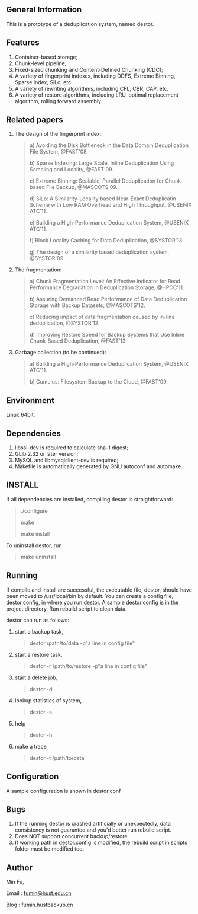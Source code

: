General Information
-------------------
This is a prototype of a deduplication system, named destor.

Features
--------
1. Container-based storage;
2. Chunk-level pipeline;
3. Fixed-sized chunking and Content-Defined Chunking (CDC);
4. A variety of fingerprint indexes, including DDFS, Extreme Binning, Sparse Index, SiLo, etc.
5. A variety of rewriting algorithms, including CFL, CBR, CAP, etc.
6. A variety of restore algorithms, including LRU, optimal replacement algorithm, rolling forward assembly.

Related papers
--------------
1. The design of the fingerprint index:
    > a) Avoiding the Disk Bottleneck in the Data Domain Deduplication File System, @FAST'08.
    >
    > b) Sparse Indexing: Large Scale, Inline Deduplication Using Sampling and Locality, @FAST'09.
    >
    > c) Extreme Binning: Scalable, Parallel Deduplication for Chunk-based File Backup, @MASCOTS'09.
    >
    > d) SiLo: A Similarity-Locality based Near-Exact Deduplicatin Scheme with Low RAM Overhead and High Throughput, @USENIX ATC'11.
    >
    > e) Building a High-Performance Deduplication System, @USENIX ATC'11.
    >
    > f) Block Locality Caching for Data Deduplication, @SYSTOR'13.
    >
    > g) The design of a similarity based deduplication system, @SYSTOR'09.

2. The fragmentation:
    > a) Chunk Fragmentation Level: An Effective Indicator for Read Performance Degradation in Deduplication Storage, @HPCC'11.
    >
    > b) Assuring Demanded Read Performance of Data Deduplication Storage with Backup Datasets, @MASCOTS'12. 
    >
    > c) Reducing impact of data fragmentation caused by in-line deduplication, @SYSTOR'12.
    >
    > d) Improving Restore Speed for Backup Systems that Use Inline Chunk-Based Deduplication, @FAST'13.

3. Garbage collection (to be continued):
    > a) Building a High-Performance Deduplication System, @USENIX ATC'11.
    >
    > b) Cumulus: Filesystem Backup to the Cloud, @FAST'09.

Environment
-----------
Linux 64bit.

Dependencies
------------
1. libssl-dev is required to calculate sha-1 digest;
2. GLib 2.32 or later version; 
3. MySQL and libmysqlclient-dev is required;
4. Makefile is automatically generated by GNU autoconf and automake.

INSTALL
-------
If all dependencies are installed,
compiling destor is straightforward:

>./configure
>
>make
>
>make install

To uninstall destor, run

>make uninstall

Running
-------
If compile and install are successful, the executable file, destor, should have been moved to /usr/local/bin by default.
You can create a config file, destor.config, in where you run destor.
A sample destor.config is in the project directory.
Run rebuild script to clean data.

destor can run as follows:

1. start a backup task,
   > destor /path/to/data -p"a line in config file"

2. start a restore task,
   > destor -r<jobid> /path/to/restore -p"a line in config file"

3. start a delete job,
   > destor -d<jobid>

4. lookup statistics of system,
   > destor -s

5. help
   > destor -h

6. make a trace
   > destor -t /path/to/data

Configuration
-------------
A sample configuration is shown in destor.conf

Bugs
----
1. If the running destor is crashed artificially or unexpectedly, data consistency is not guaranted and you'd better run rebuild script.
2. Does NOT support concurrent backup/restore.
3. If working path in destor.config is modified, the rebuild script in scripts folder must be modified too.

Author
------
Min Fu,

Email : fumin@hust.edu.cn

Blog : fumin.hustbackup.cn
